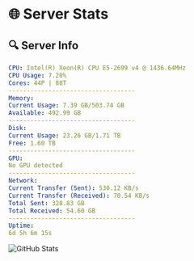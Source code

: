 # 🌐 Server Stats
## 🔍 Server Info
```yaml
CPU: Intel(R) Xeon(R) CPU E5-2699 v4 @ 1436.64MHz
CPU Usage: 7.20%
Cores: 44P | 88T
-----------------------------------
Memory:
Current Usage: 7.39 GB/503.74 GB
Available: 492.99 GB
-----------------------------------
Disk:
Current Usage: 23.26 GB/1.71 TB
Free: 1.60 TB
-----------------------------------
GPU:
No GPU detected
-----------------------------------
Network:
Current Transfer (Sent): 530.12 KB/s
Current Transfer (Received): 70.54 KB/s
Total Sent: 328.83 GB
Total Received: 54.60 GB
-----------------------------------
Uptime:
6d 5h 6m 15s
```
![GitHub Stats](https://img.shields.io/badge/Updated-2025-04-25_22:15:03-blue)